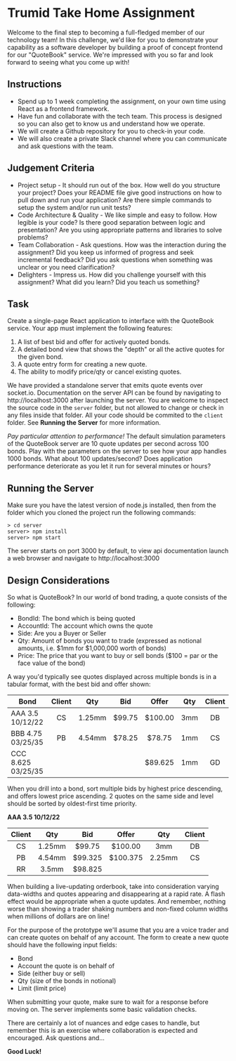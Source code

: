 # Trumid Take Home Assignment
Welcome to the final step to becoming a full-fledged member of our technology team! In this challenge, we'd like for you to demonstrate your capability as a software developer by building a proof of concept frontend for our "QuoteBook" service. We're impressed with you so far and look forward to seeing what you come up with!

## Instructions
-	Spend up to 1 week completing the assignment, on your own time using React as a frontend framework.
-	Have fun and collaborate with the tech team.  This process is designed so you can also get to know us and understand how we operate.
-	We will create a Github repository for you to check-in your code.
-	We will also create a private Slack channel where you can communicate and ask questions with the team.

## Judgement Criteria
-	Project setup - It should run out of the box. How well do you structure your project?  Does your README file give good instructions on how to pull down and run your application?  Are there simple commands to setup the system and/or run unit tests?
-	Code Architecture & Quality - We like simple and easy to follow. How legible is your code? Is there good separation between logic and presentation? Are you using appropriate patterns and libraries to solve problems?
-	Team Collaboration - Ask questions. How was the interaction during the assignment? Did you keep us informed of progress and seek incremental feedback? Did you ask questions when something was unclear or you need clarification?
-	Delighters - Impress us. How did you challenge yourself with this assignment? What did you learn? Did you teach us something?

## Task
Create a single-page React application to interface with the QuoteBook service. Your app must implement the following features:

1. A list of best bid and offer for actively quoted bonds.
2. A detailed bond view that shows the "depth" or all the active quotes for the given bond.
3. A quote entry form for creating a new quote.
4. The ability to modify price/qty or cancel existing quotes.

We have provided a standalone server that emits quote events over socket.io.  Documentation on the server API can be found by navigating to http://localhost:3000 after launching the server. You are welcome to inspect the source code in the `server` folder, but not allowed to change or check in any files inside that folder. All your code should be commited to the `client` folder.  See **Running the Server** for more information.

*Pay particular attention to performance!*  The default simulation parameters of the QuoteBook server are 10 quote updates per second across 100 bonds.  Play with the parameters on the server to see how your app handles 1000 bonds. What about 100 updates/second?  Does application performance deteriorate as you let it run for several minutes or hours?

## Running the Server
Make sure you have the latest version of node.js installed, then from the folder which you cloned the project run the following commands:
```
> cd server
server> npm install
server> npm start
```
The server starts on port 3000 by default, to view api documentation launch a web browser and navigate to http://localhost:3000

## Design Considerations
So what is QuoteBook?  In our world of bond trading, a quote consists of the following:

- BondId: The bond which is being quoted
- AccountId: The account which owns the quote
- Side: Are you a Buyer or Seller
- Qty: Amount of bonds you want to trade (expressed as notional amounts, i.e. $1mm for $1,000,000 worth of bonds)
- Price: The price that you want to buy or sell bonds ($100 = par or the face value of the bond)

A way you'd typically see quotes displayed across multiple bonds is in a tabular format, with the best bid and offer shown:

| Bond               | Client | Qty    | Bid     | Offer    | Qty | Client |
|------------------- |:------:|:------:|:-------:|:--------:|:---:|:------:|
| AAA 3.5 10/12/22   | CS     | 1.25mm | $99.75  | $100.00  | 3mm | DB     |
| BBB 4.75 03/25/35  | PB     | 4.54mm | $78.25  | $78.75   | 1mm | CS     |
| CCC 8.625 03/25/35 |        |        |         | $89.625  | 1mm | GD     |

When you drill into a bond, sort multiple bids by highest price descending, and offers lowest price ascending. 2 quotes on the same side and level should be sorted by oldest-first time priority.

**AAA 3.5 10/12/22**

| Client | Qty    | Bid     | Offer     | Qty     | Client |
|:------:|:------:|:-------:|:---------:|:-------:|:------:|
| CS     | 1.25mm | $99.75  | $100.00   | 3mm     | DB     |
| PB     | 4.54mm | $99.325 | $100.375  | 2.25mm  | CS     |
| RR     | 3.5mm  | $98.825 |           |         |        |

When building a live-updating orderbook, take into consideration varying data-widths and quotes appearing and disappearing at a rapid rate. A flash effect would be appropriate when a quote updates. And remember, nothing worse than showing a trader shaking numbers and non-fixed column widths when millions of dollars are on line!

For the purpose of the prototype we'll asume that you are a voice trader and can create quotes on behalf of any account.  The form to create a new quote should have the following input fields:

- Bond
- Account the quote is on behalf of
- Side (either buy or sell)
- Qty (size of the bonds in notional)
- Limit (limit price)

When submitting your quote, make sure to wait for a response before moving on.  The server implements some basic validation checks.

There are certainly a lot of nuances and edge cases to handle, but remember this is an exercise where collaboration is expected and encouraged. Ask questions and...

**Good Luck!**
